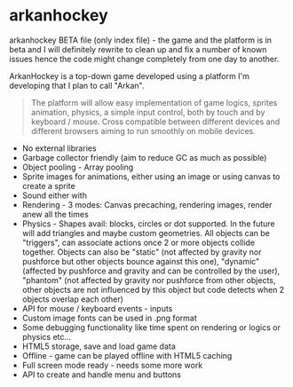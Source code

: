 # arkanhockey
arkanhockey BETA file (only index file) - the game and the platform is in beta and I will definitely rewrite to clean up and fix a number of known issues hence the code might change completely from one day to another.

ArkanHockey is a top-down game developed using a platform I'm developing that I plan to call "Arkan".

>The platform will allow easy implementation of game logics, sprites animation, physics, a simple input control, both by touch and by keyboard / mouse. Cross compatible between different devices and different browsers aiming to run smoothly on mobile devices.

* No external libraries
* Garbage collector friendly (aim to reduce GC as much as possible)
* Object pooling - Array pooling
* Sprite images for animations, either using an image or using canvas to create a sprite
* Sound either with <audio> tag (supporting multiple layers or 1 layer) or Web Audio API (with support for both the old Web Audio API and the new). The use of audio is always the same across all the modes: audio1.play() audio1.pause()
* Rendering - 3 modes: Canvas precaching, rendering images, render anew all the times
* Physics - Shapes avail: blocks, circles or dot supported. In the future will add triangles and maybe custom geometries. All objects can be "triggers", can associate actions once 2 or more objects collide together. Objects can also be "static" (not affected by gravity nor pushforce but other objects bounce against this one), "dynamic" (affected by pushforce and gravity and can be controlled by the user), "phantom" (not affected by gravity nor pushforce from other objects, other objects are not influenced by this object but code detects when 2 objects overlap each other)
* API for mouse / keyboard events - inputs
* Custom image fonts can be used in .png format
* Some debugging functionality like time spent on rendering or logics or physics etc...
* HTML5 storage, save and load game data
* Offline - game can be played offline with HTML5 caching
* Full screen mode ready - needs some more work
* API to create and handle menu and buttons


